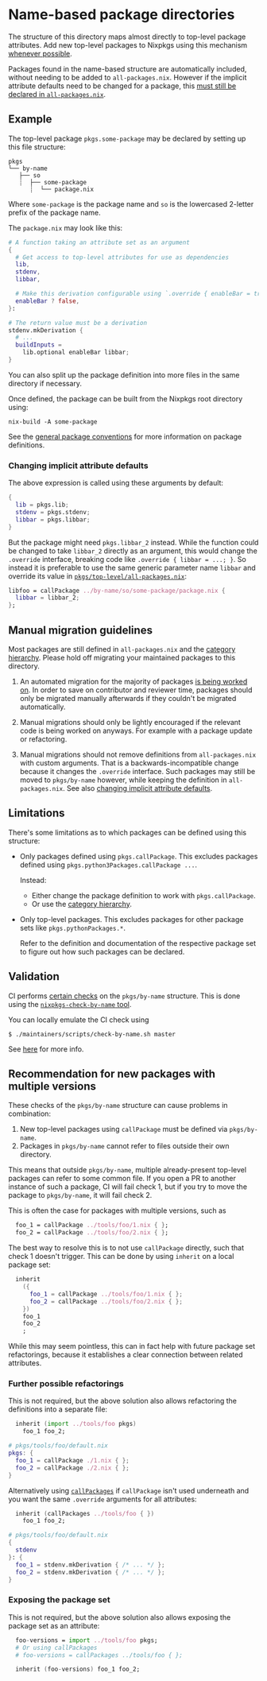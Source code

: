 # Name-based package directories

The structure of this directory maps almost directly to top-level package attributes.
Add new top-level packages to Nixpkgs using this mechanism [whenever possible](#limitations).

Packages found in the name-based structure are automatically included, without needing to be added to `all-packages.nix`. However if the implicit attribute defaults need to be changed for a package, this [must still be declared in `all-packages.nix`](#changing-implicit-attribute-defaults).

## Example

The top-level package `pkgs.some-package` may be declared by setting up this file structure:

```
pkgs
└── by-name
   ├── so
   ┊  ├── some-package
      ┊  └── package.nix

```

Where `some-package` is the package name and `so` is the lowercased 2-letter prefix of the package name.

The `package.nix` may look like this:

```nix
# A function taking an attribute set as an argument
{
  # Get access to top-level attributes for use as dependencies
  lib,
  stdenv,
  libbar,

  # Make this derivation configurable using `.override { enableBar = true }`
  enableBar ? false,
}:

# The return value must be a derivation
stdenv.mkDerivation {
  # ...
  buildInputs =
    lib.optional enableBar libbar;
}
```

You can also split up the package definition into more files in the same directory if necessary.

Once defined, the package can be built from the Nixpkgs root directory using:
```
nix-build -A some-package
```

See the [general package conventions](../README.md#conventions) for more information on package definitions.

### Changing implicit attribute defaults

The above expression is called using these arguments by default:
```nix
{
  lib = pkgs.lib;
  stdenv = pkgs.stdenv;
  libbar = pkgs.libbar;
}
```

But the package might need `pkgs.libbar_2` instead.
While the function could be changed to take `libbar_2` directly as an argument,
this would change the `.override` interface, breaking code like `.override { libbar = ...; }`.
So instead it is preferable to use the same generic parameter name `libbar`
and override its value in [`pkgs/top-level/all-packages.nix`](../top-level/all-packages.nix):

```nix
libfoo = callPackage ../by-name/so/some-package/package.nix {
  libbar = libbar_2;
};
```

## Manual migration guidelines

Most packages are still defined in `all-packages.nix` and the [category hierarchy](../README.md#category-hierarchy).
Please hold off migrating your maintained packages to this directory.

1. An automated migration for the majority of packages [is being worked on](https://github.com/NixOS/nixpkgs/pull/211832).
   In order to save on contributor and reviewer time, packages should only be migrated manually afterwards if they couldn't be migrated automatically.

1. Manual migrations should only be lightly encouraged if the relevant code is being worked on anyways.
   For example with a package update or refactoring.

1. Manual migrations should not remove definitions from `all-packages.nix` with custom arguments.
   That is a backwards-incompatible change because it changes the `.override` interface.
   Such packages may still be moved to `pkgs/by-name` however, while keeping the definition in `all-packages.nix`.
   See also [changing implicit attribute defaults](#changing-implicit-attribute-defaults).

## Limitations

There's some limitations as to which packages can be defined using this structure:

- Only packages defined using `pkgs.callPackage`.
  This excludes packages defined using `pkgs.python3Packages.callPackage ...`.

  Instead:
  - Either change the package definition to work with `pkgs.callPackage`.
  - Or use the [category hierarchy](../README.md#category-hierarchy).

- Only top-level packages.
  This excludes packages for other package sets like `pkgs.pythonPackages.*`.

  Refer to the definition and documentation of the respective package set to figure out how such packages can be declared.

## Validation

CI performs [certain checks](https://github.com/NixOS/nixpkgs-check-by-name?tab=readme-ov-file#validity-checks) on the `pkgs/by-name` structure.
This is done using the [`nixpkgs-check-by-name` tool](https://github.com/NixOS/nixpkgs-check-by-name).

You can locally emulate the CI check using

```
$ ./maintainers/scripts/check-by-name.sh master
```

See [here](../../.github/workflows/check-by-name.yml) for more info.

## Recommendation for new packages with multiple versions

These checks of the `pkgs/by-name` structure can cause problems in combination:
1. New top-level packages using `callPackage` must be defined via `pkgs/by-name`.
2. Packages in `pkgs/by-name` cannot refer to files outside their own directory.

This means that outside `pkgs/by-name`, multiple already-present top-level packages can refer to some common file.
If you open a PR to another instance of such a package, CI will fail check 1,
but if you try to move the package to `pkgs/by-name`, it will fail check 2.

This is often the case for packages with multiple versions, such as

```nix
  foo_1 = callPackage ../tools/foo/1.nix { };
  foo_2 = callPackage ../tools/foo/2.nix { };
```

The best way to resolve this is to not use `callPackage` directly, such that check 1 doesn't trigger.
This can be done by using `inherit` on a local package set:
```nix
  inherit
    ({
      foo_1 = callPackage ../tools/foo/1.nix { };
      foo_2 = callPackage ../tools/foo/2.nix { };
    })
    foo_1
    foo_2
    ;
```

While this may seem pointless, this can in fact help with future package set refactorings,
because it establishes a clear connection between related attributes.

### Further possible refactorings

This is not required, but the above solution also allows refactoring the definitions into a separate file:

```nix
  inherit (import ../tools/foo pkgs)
    foo_1 foo_2;
```

```nix
# pkgs/tools/foo/default.nix
pkgs: {
  foo_1 = callPackage ./1.nix { };
  foo_2 = callPackage ./2.nix { };
}
```

Alternatively using [`callPackages`](https://nixos.org/manual/nixpkgs/unstable/#function-library-lib.customisation.callPackagesWith)
if `callPackage` isn't used underneath and you want the same `.override` arguments for all attributes:

```nix
  inherit (callPackages ../tools/foo { })
    foo_1 foo_2;
```

```nix
# pkgs/tools/foo/default.nix
{
  stdenv
}: {
  foo_1 = stdenv.mkDerivation { /* ... */ };
  foo_2 = stdenv.mkDerivation { /* ... */ };
}
```

### Exposing the package set

This is not required, but the above solution also allows exposing the package set as an attribute:

```nix
  foo-versions = import ../tools/foo pkgs;
  # Or using callPackages
  # foo-versions = callPackages ../tools/foo { };

  inherit (foo-versions) foo_1 foo_2;
```
